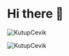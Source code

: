 <h1 align="left">Hi there 👋</h1>

<p><img align="center" src="https://github-readme-stats.vercel.app/api?username=KutupCevik&show_icons=true&locale=en" alt="KutupCevik" /></p>
<p><img align="center" src="https://github-readme-streak-stats.herokuapp.com/?user=KutupCevik&" alt="KutupCevik" /></p>


<!--
**KutupCevik/KutupCevik** is a ✨ _special_ ✨ repository because its `README.md` (this file) appears on your GitHub profile.

Here are some ideas to get you started:

- 🔭 I’m currently working on ...
- 🌱 I’m currently learning ...
- 👯 I’m looking to collaborate on ...
- 🤔 I’m looking for help with ...
- 💬 Ask me about ...
- 📫 How to reach me: ...
- 😄 Pronouns: ...
- ⚡ Fun fact: ...
-->


